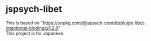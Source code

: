 # jspsych-libet
This is based on "https://unpkg.com/@jspsych-contrib/plugin-libet-intentional-binding@1.2.0"  
This project is for Japanese.  
